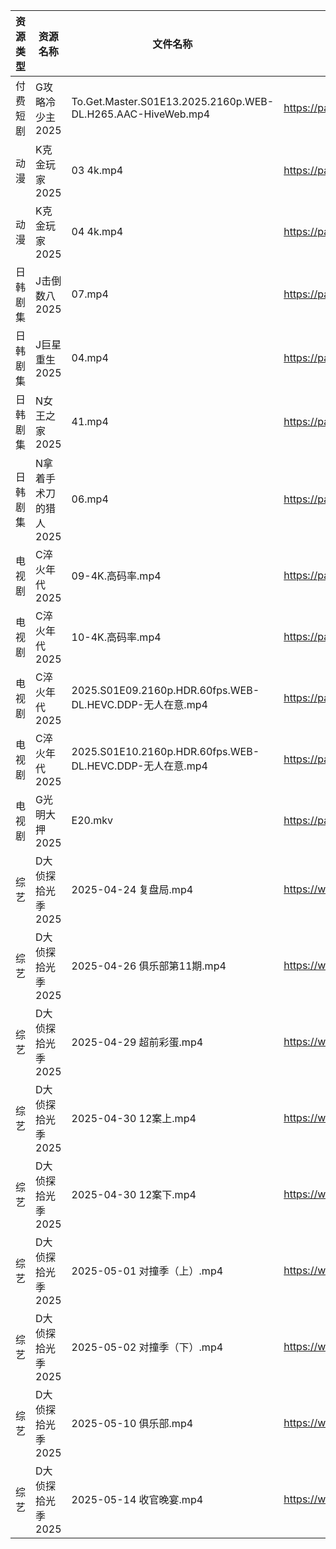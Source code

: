 | 资源类型 | 资源名称          | 文件名称                                                        | 分享链接                                 | 更新时间                |
| ---- | ------------- | ----------------------------------------------------------- | ------------------------------------ | ------------------- |
| 付费短剧 | G攻略冷少主2025    | To.Get.Master.S01E13.2025.2160p.WEB-DL.H265.AAC-HiveWeb.mp4 | https://pan.quark.cn/s/1914edeeaf5d  | 2025-06-24 21:23:09 |
| 动漫   | K克金玩家2025     | 03 4k.mp4                                                   | https://pan.quark.cn/s/746f246d3892  | 2025-06-24 21:26:51 |
| 动漫   | K克金玩家2025     | 04 4k.mp4                                                   | https://pan.quark.cn/s/746f246d3892  | 2025-06-24 21:26:47 |
| 日韩剧集 | J击倒数八2025     | 07.mp4                                                      | https://pan.quark.cn/s/98fc5313c702  | 2025-06-24 21:25:15 |
| 日韩剧集 | J巨星重生2025     | 04.mp4                                                      | https://pan.quark.cn/s/7c0af2ff15ea  | 2025-06-24 21:25:54 |
| 日韩剧集 | N女王之家2025     | 41.mp4                                                      | https://pan.quark.cn/s/a85463f38f49  | 2025-06-24 21:30:03 |
| 日韩剧集 | N拿着手术刀的猎人2025 | 06.mp4                                                      | https://pan.quark.cn/s/425671cbfbc3  | 2025-06-24 01:29:15 |
| 电视剧  | C淬火年代2025     | 09-4K.高码率.mp4                                               | https://pan.quark.cn/s/9fb5de6a595c  | 2025-06-24 21:21:32 |
| 电视剧  | C淬火年代2025     | 10-4K.高码率.mp4                                               | https://pan.quark.cn/s/9fb5de6a595c  | 2025-06-24 21:21:36 |
| 电视剧  | C淬火年代2025     | 2025.S01E09.2160p.HDR.60fps.WEB-DL.HEVC.DDP-无人在意.mp4        | https://pan.quark.cn/s/9fb5de6a595c  | 2025-06-24 21:21:25 |
| 电视剧  | C淬火年代2025     | 2025.S01E10.2160p.HDR.60fps.WEB-DL.HEVC.DDP-无人在意.mp4        | https://pan.quark.cn/s/9fb5de6a595c  | 2025-06-24 21:21:29 |
| 电视剧  | G光明大押2025     | E20.mkv                                                     | https://pan.quark.cn/s/e049cef95b6c  | 2025-06-24 01:22:30 |
| 综艺   | D大侦探拾光季2025   | 2025-04-24 复盘局.mp4                                          | https://www.alipan.com/s/yBeXFxUZNbB | 2025-06-24 12:04:08 |
| 综艺   | D大侦探拾光季2025   | 2025-04-26 俱乐部第11期.mp4                                      | https://www.alipan.com/s/yBeXFxUZNbB | 2025-06-24 12:04:07 |
| 综艺   | D大侦探拾光季2025   | 2025-04-29 超前彩蛋.mp4                                         | https://www.alipan.com/s/yBeXFxUZNbB | 2025-06-24 12:04:07 |
| 综艺   | D大侦探拾光季2025   | 2025-04-30 12案上.mp4                                         | https://www.alipan.com/s/yBeXFxUZNbB | 2025-06-24 12:04:06 |
| 综艺   | D大侦探拾光季2025   | 2025-04-30 12案下.mp4                                         | https://www.alipan.com/s/yBeXFxUZNbB | 2025-06-24 12:04:05 |
| 综艺   | D大侦探拾光季2025   | 2025-05-01 对撞季（上）.mp4                                       | https://www.alipan.com/s/yBeXFxUZNbB | 2025-06-24 12:04:05 |
| 综艺   | D大侦探拾光季2025   | 2025-05-02 对撞季（下）.mp4                                       | https://www.alipan.com/s/yBeXFxUZNbB | 2025-06-24 12:04:04 |
| 综艺   | D大侦探拾光季2025   | 2025-05-10 俱乐部.mp4                                          | https://www.alipan.com/s/yBeXFxUZNbB | 2025-06-24 12:04:04 |
| 综艺   | D大侦探拾光季2025   | 2025-05-14 收官晚宴.mp4                                         | https://www.alipan.com/s/yBeXFxUZNbB | 2025-06-24 12:04:02 |
